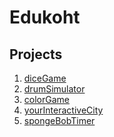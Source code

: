 # Edukoht
## Projects
1. [diceGame](https://edukoht.github.io/diceGame/index.html)
2. [drumSimulator](https://edukoht.github.io/drumSimulator/index.html)
3. [colorGame](https://edukoht.github.io/colorGame/)
4. [yourInteractiveCity]()
5. [spongeBobTimer]()
